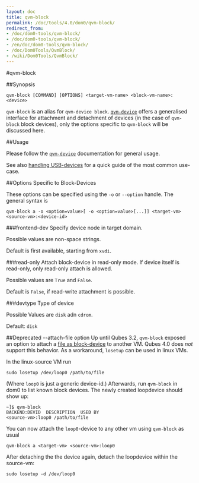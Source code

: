 ```yaml
---
layout: doc
title: qvm-block
permalink: /doc/tools/4.0/dom0/qvm-block/
redirect_from:
- /doc/dom0-tools/qvm-block/
- /doc/dom0-tools/qvm-block/
- /en/doc/dom0-tools/qvm-block/
- /doc/Dom0Tools/QvmBlock/
- /wiki/Dom0Tools/QvmBlock/
---
```


#qvm-block

##Synopsis

    qvm-block [COMMAND] [OPTIONS] <target-vm-name> <block-vm-name>:<device>

`qvm-block` is an alias for `qvm-device block`. [`qvm-device`](/doc/tools/4.0/dom0/qvm-device/) offers a generalised interface for attachment and detachment of devices (in the case of `qvm-block` block devices), only the options specific to `qvm-block` will be discussed here.

##Usage

Please follow the [`qvm-device`](/doc/tools/4.0/dom0/qvm-device/) documentation for general usage.

See also [handling USB-devices](/doc/usb/#r40) for a quick guide of the most common use-case.

##Options Specific to Block-Devices

These options can be specified using the `-o` or `--option` handle. The general syntax is

    qvm-block a -o <option=value>[ -o <option=value>[...]] <target-vm> <source-vm>:<device-id>

###frontend-dev
Specify device node in target domain.

Possible values are non-space strings.

Default is first available, starting from `xvdi`.

###read-only
Attach block-device in read-only mode. If device itself is read-only, only read-only attach is allowed.

Possible values are `True` and `False`.

Default is `False`, if read-write attachment is possible.

###devtype
Type of device

Possible Values are `disk` adn `cdrom`.

Default: `disk`

##Deprecated --attach-file option
Up until Qubes 3.2, `qvm-block` exposed an option to attach a [file as block-device](/doc/tools/3.2/dom0/qvm-block/) to another VM. Qubes 4.0 does _not_ support this behavior. As a workaround, `losetup` can be used in linux VMs.

In the linux-source VM run

    sudo losetup /dev/loop0 /path/to/file

(Where `loop0` is just a generic device-id.)
Afterwards, run `qvm-block` in dom0 to list known block devices. The newly created loopdevice should show up:

    ~]$ qvm-block
    BACKEND:DEVID  DESCRIPTION  USED BY
    <source-vm>:loop0 /path/to/file

You can now attach the `loop0`-device to any other vm using `qvm-block` as usual

    qvm-block a <target-vm> <source-vm>:loop0

After detaching the the device again, detach the loopdevice within the source-vm:

    sudo losetup -d /dev/loop0